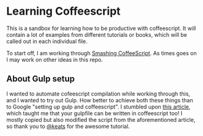 # Learning Coffeescript

This is a sandbox for learning how to be productive with coffeescript. It will contain a lot of examples from different tutorials or books, which will be called out in each individual file.

To start off, I am working through [Smashing CoffeeScript](http://ca.wiley.com/WileyCDA/WileyTitle/productCd-1118454375.html). As times goes on I may work on other ideas in this repo.

## About Gulp setup

I wanted to automate cofeescript compilation while working through this, and I wanted to try out Gulp. How better to achieve both these things than to Google "setting up gulp and coffeescript". I stumbled upon [this article](http://vincent.is/introducing-people-to-gulp/), which taught me that your gulpfile can be written in coffeescript too! I mostly copied but also modified the script from the aforementioned article, so thank you to [@keats](https://github.com/keats) for the awesome tutorial.

